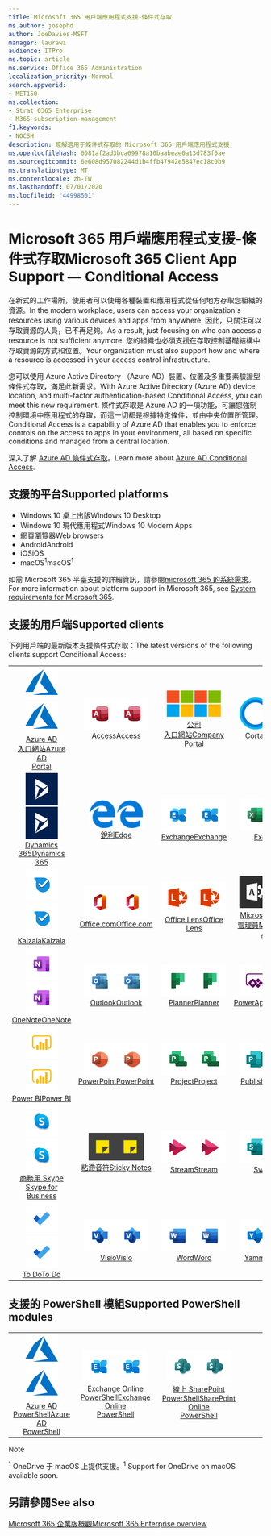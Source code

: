 ```yaml
---
title: Microsoft 365 用戶端應用程式支援-條件式存取
ms.author: josephd
author: JoeDavies-MSFT
manager: laurawi
audience: ITPro
ms.topic: article
ms.service: Office 365 Administration
localization_priority: Normal
search.appverid:
- MET150
ms.collection:
- Strat_O365_Enterprise
- M365-subscription-management
f1.keywords:
- NOCSH
description: 瞭解適用于條件式存取的 Microsoft 365 用戶端應用程式支援
ms.openlocfilehash: 6081af2ad3bca69978a10baabeae0a13d783f0ae
ms.sourcegitcommit: 6e608d957082244d1b4ffb47942e5847ec18c0b9
ms.translationtype: MT
ms.contentlocale: zh-TW
ms.lasthandoff: 07/01/2020
ms.locfileid: "44998501"
---
```

# <a name="microsoft-365-client-app-support--conditional-access"></a><span data-ttu-id="cac21-103">Microsoft 365 用戶端應用程式支援-條件式存取</span><span class="sxs-lookup"><span data-stu-id="cac21-103">Microsoft 365 Client App Support — Conditional Access</span></span>

<span data-ttu-id="cac21-104">在新式的工作場所，使用者可以使用各種裝置和應用程式從任何地方存取您組織的資源。</span><span class="sxs-lookup"><span data-stu-id="cac21-104">In the modern workplace, users can access your organization's resources using various devices and apps from anywhere.</span></span> <span data-ttu-id="cac21-105">因此，只關注可以存取資源的人員，已不再足夠。</span><span class="sxs-lookup"><span data-stu-id="cac21-105">As a result, just focusing on who can access a resource is not sufficient anymore.</span></span> <span data-ttu-id="cac21-106">您的組織也必須支援在存取控制基礎結構中存取資源的方式和位置。</span><span class="sxs-lookup"><span data-stu-id="cac21-106">Your organization must also support how and where a resource is accessed in your access control infrastructure.</span></span>

<span data-ttu-id="cac21-107">您可以使用 Azure Active Directory （Azure AD）裝置、位置及多重要素驗證型條件式存取，滿足此新需求。</span><span class="sxs-lookup"><span data-stu-id="cac21-107">With Azure Active Directory (Azure AD) device, location, and multi-factor authentication-based Conditional Access, you can meet this new requirement.</span></span> <span data-ttu-id="cac21-108">條件式存取是 Azure AD 的一項功能，可讓您強制控制環境中應用程式的存取，而這一切都是根據特定條件，並由中央位置所管理。</span><span class="sxs-lookup"><span data-stu-id="cac21-108">Conditional Access is a capability of Azure AD that enables you to enforce controls on the access to apps in your environment, all based on specific conditions and managed from a central location.</span></span>

<span data-ttu-id="cac21-109">深入了解 [Azure AD 條件式存取](https://docs.microsoft.com/azure/active-directory/conditional-access/)。</span><span class="sxs-lookup"><span data-stu-id="cac21-109">Learn more about [Azure AD Conditional Access](https://docs.microsoft.com/azure/active-directory/conditional-access/).</span></span>

## <a name="supported-platforms"></a><span data-ttu-id="cac21-110">支援的平台</span><span class="sxs-lookup"><span data-stu-id="cac21-110">Supported platforms</span></span>

 - <span data-ttu-id="cac21-111">Windows 10 桌上出版</span><span class="sxs-lookup"><span data-stu-id="cac21-111">Windows 10 Desktop</span></span>
 - <span data-ttu-id="cac21-112">Windows 10 現代應用程式</span><span class="sxs-lookup"><span data-stu-id="cac21-112">Windows 10 Modern Apps</span></span>
 - <span data-ttu-id="cac21-113">網頁瀏覽器</span><span class="sxs-lookup"><span data-stu-id="cac21-113">Web browsers</span></span>
 - <span data-ttu-id="cac21-114">Android</span><span class="sxs-lookup"><span data-stu-id="cac21-114">Android</span></span>
 - <span data-ttu-id="cac21-115">iOS</span><span class="sxs-lookup"><span data-stu-id="cac21-115">iOS</span></span>
 - <span data-ttu-id="cac21-116">macOS<sup>1</sup></span><span class="sxs-lookup"><span data-stu-id="cac21-116">macOS<sup>1</sup></span></span>

<span data-ttu-id="cac21-117">如需 Microsoft 365 平臺支援的詳細資訊，請參閱[microsoft 365 的系統需求](https://products.office.com/office-system-requirements)。</span><span class="sxs-lookup"><span data-stu-id="cac21-117">For more information about platform support in Microsoft 365, see [System requirements for Microsoft 365](https://products.office.com/office-system-requirements).</span></span>

## <a name="supported-clients"></a><span data-ttu-id="cac21-118">支援的用戶端</span><span class="sxs-lookup"><span data-stu-id="cac21-118">Supported clients</span></span>

<span data-ttu-id="cac21-119">下列用戶端的最新版本支援條件式存取：</span><span class="sxs-lookup"><span data-stu-id="cac21-119">The latest versions of the following clients support Conditional Access:</span></span>

| | | | | | |
|:---:|:---:|:---:|:---:|:---:|:---:|
| <span data-ttu-id="cac21-120">![Azure 圖示](media/o365-azure-64x64.png)</span><span class="sxs-lookup"><span data-stu-id="cac21-120">![Azure icon](media/o365-azure-64x64.png)</span></span> <br> [<span data-ttu-id="cac21-121">Azure AD <br> 入口網站</span><span class="sxs-lookup"><span data-stu-id="cac21-121">Azure AD <br> Portal </span></span>](https://azure.microsoft.com/features/azure-portal/) | <span data-ttu-id="cac21-122">![Access 圖示](media/o365-access-64x64.png)</span><span class="sxs-lookup"><span data-stu-id="cac21-122">![Access icon](media/o365-access-64x64.png)</span></span> <br> [<span data-ttu-id="cac21-123">Access</span><span class="sxs-lookup"><span data-stu-id="cac21-123">Access</span></span>](https://products.office.com/access) | <span data-ttu-id="cac21-124">![公司入口網站圖示](media/o365-microsoft-64x64.png)</span><span class="sxs-lookup"><span data-stu-id="cac21-124">![Company portal icon](media/o365-microsoft-64x64.png)</span></span> <br> [<span data-ttu-id="cac21-125">公司 <br> 入口網站</span><span class="sxs-lookup"><span data-stu-id="cac21-125">Company <br> Portal </span></span>](https://docs.microsoft.com/intune-user-help/sign-in-to-the-company-portal)  | <span data-ttu-id="cac21-126">![Cortana 圖示](media/o365-cortana-64x64.png)</span><span class="sxs-lookup"><span data-stu-id="cac21-126">![Cortana icon](media/o365-cortana-64x64.png)</span></span> <br> [<span data-ttu-id="cac21-127">Cortana</span><span class="sxs-lookup"><span data-stu-id="cac21-127">Cortana</span></span>](https://www.microsoft.com/cortana) | <span data-ttu-id="cac21-128">![Delve 圖示](media/o365-delve-64x64.png)</span><span class="sxs-lookup"><span data-stu-id="cac21-128">![Delve icon](media/o365-delve-64x64.png)</span></span> <br> [<span data-ttu-id="cac21-129">Delve</span><span class="sxs-lookup"><span data-stu-id="cac21-129">Delve</span></span>](https://products.office.com/business/intelligent-search) 
| <span data-ttu-id="cac21-130">![Dynamics 365 圖示](media/o365-dynamics365-64x64.png)</span><span class="sxs-lookup"><span data-stu-id="cac21-130">![Dynamics 365 icon](media/o365-dynamics365-64x64.png)</span></span> <br> [<span data-ttu-id="cac21-131">Dynamics 365</span><span class="sxs-lookup"><span data-stu-id="cac21-131">Dynamics 365</span></span>](https://dynamics.microsoft.com) | <span data-ttu-id="cac21-132">![Edge 圖示](media/o365-edge-64x64.png)</span><span class="sxs-lookup"><span data-stu-id="cac21-132">![Edge icon](media/o365-edge-64x64.png)</span></span> <br> [<span data-ttu-id="cac21-133">銳利</span><span class="sxs-lookup"><span data-stu-id="cac21-133">Edge</span></span>](https://www.microsoft.com/windows/microsoft-edge) | <span data-ttu-id="cac21-134">![Exchange 圖示](media/o365-exchange-64x64.png)</span><span class="sxs-lookup"><span data-stu-id="cac21-134">![Exchange icon](media/o365-exchange-64x64.png)</span></span> <br> [<span data-ttu-id="cac21-135">Exchange</span><span class="sxs-lookup"><span data-stu-id="cac21-135">Exchange</span></span>](https://products.office.com/exchange/exchange-online) | <span data-ttu-id="cac21-136">![Excel 圖示](media/o365-excel-64x64.png)</span><span class="sxs-lookup"><span data-stu-id="cac21-136">![Excel icon](media/o365-excel-64x64.png)</span></span> <br> [<span data-ttu-id="cac21-137">Excel</span><span class="sxs-lookup"><span data-stu-id="cac21-137">Excel</span></span>](https://products.office.com/excel) | <span data-ttu-id="cac21-138">![表單圖示](media/o365-forms-64x64.png)</span><span class="sxs-lookup"><span data-stu-id="cac21-138">![Forms icon](media/o365-forms-64x64.png)</span></span> <br> [<span data-ttu-id="cac21-139">表單</span><span class="sxs-lookup"><span data-stu-id="cac21-139">Forms</span></span>](https://flow.microsoft.com/connectors/shared_microsoftforms/microsoft-forms/) 
| <span data-ttu-id="cac21-140">![Kaizala 圖示](media/o365-kaizala-64x64.png)</span><span class="sxs-lookup"><span data-stu-id="cac21-140">![Kaizala icon](media/o365-kaizala-64x64.png)</span></span> <br> [<span data-ttu-id="cac21-141">Kaizala</span><span class="sxs-lookup"><span data-stu-id="cac21-141">Kaizala</span></span>](https://products.office.com/en/business/microsoft-kaizala) | <span data-ttu-id="cac21-142">![Office.com 圖示](media/o365-office-64x64.png)</span><span class="sxs-lookup"><span data-stu-id="cac21-142">![Office.com icon](media/o365-office-64x64.png)</span></span> <br> [<span data-ttu-id="cac21-143">Office.com</span><span class="sxs-lookup"><span data-stu-id="cac21-143">Office.com</span></span>](https://www.office.com/) | <span data-ttu-id="cac21-144">![鏡頭圖示](media/o365-lens-64x64.png)</span><span class="sxs-lookup"><span data-stu-id="cac21-144">![Lens icon](media/o365-lens-64x64.png)</span></span> <br> [<span data-ttu-id="cac21-145">Office Lens</span><span class="sxs-lookup"><span data-stu-id="cac21-145">Office Lens</span></span>](https://www.microsoft.com/p/office-lens/9wzdncrfj3t8?activetab=pivot%3Aoverviewtab) | <span data-ttu-id="cac21-146">![Office 365 系統管理員圖示](media/o365-o365admin-64x64.png)</span><span class="sxs-lookup"><span data-stu-id="cac21-146">![Office 365 Admin icon](media/o365-o365admin-64x64.png)</span></span> <br> [<span data-ttu-id="cac21-147">Microsoft 365 系統 <br> 管理員</span><span class="sxs-lookup"><span data-stu-id="cac21-147">Microsoft 365 <br> Admin</span></span>](https://products.office.com/business/manage-office-365-admin-app) | <span data-ttu-id="cac21-148">![商務用 OneDrive 圖示](media/o365-OneDrive-64x64.png)</span><span class="sxs-lookup"><span data-stu-id="cac21-148">![OneDrive for Business icon](media/o365-OneDrive-64x64.png)</span></span> <br> [<span data-ttu-id="cac21-149">OneDrive<sup>1</sup></span><span class="sxs-lookup"><span data-stu-id="cac21-149">OneDrive<sup>1</sup></span></span>](https://products.office.com/onedrive-for-business/online-cloud-storage) 
| <span data-ttu-id="cac21-150">![OneNote 圖示](media/o365-OneNote-64x64.png)</span><span class="sxs-lookup"><span data-stu-id="cac21-150">![OneNote icon](media/o365-OneNote-64x64.png)</span></span> <br> [<span data-ttu-id="cac21-151">OneNote</span><span class="sxs-lookup"><span data-stu-id="cac21-151">OneNote</span></span>](https://products.office.com/onenote) | <span data-ttu-id="cac21-152">![Outlook 圖示](media/o365-outlook-64x64.png)</span><span class="sxs-lookup"><span data-stu-id="cac21-152">![Outlook icon](media/o365-outlook-64x64.png)</span></span> <br> [<span data-ttu-id="cac21-153">Outlook</span><span class="sxs-lookup"><span data-stu-id="cac21-153">Outlook</span></span>](https://products.office.com/outlook) | <span data-ttu-id="cac21-154">![Planner 圖示](media/o365-planner-64x64.png)</span><span class="sxs-lookup"><span data-stu-id="cac21-154">![Planner icon](media/o365-planner-64x64.png)</span></span> <br> [<span data-ttu-id="cac21-155">Planner</span><span class="sxs-lookup"><span data-stu-id="cac21-155">Planner</span></span>](https://products.office.com/business/task-management-software) | <span data-ttu-id="cac21-156">![PowerApps 圖示](media/o365-powerapps-64x64.png)</span><span class="sxs-lookup"><span data-stu-id="cac21-156">![PowerApps icon](media/o365-powerapps-64x64.png)</span></span> <br> [<span data-ttu-id="cac21-157">PowerApps</span><span class="sxs-lookup"><span data-stu-id="cac21-157">PowerApps</span></span>](https://powerapps.microsoft.com) | <span data-ttu-id="cac21-158">![電源自動圖示](media/o365-flow-64x64.png)</span><span class="sxs-lookup"><span data-stu-id="cac21-158">![Power Automate icon](media/o365-flow-64x64.png)</span></span> <br> [<span data-ttu-id="cac21-159"><br>自動功耗</span><span class="sxs-lookup"><span data-stu-id="cac21-159">Power <br> Automate</span></span>](https://flow.microsoft.com)
| <span data-ttu-id="cac21-160">![PowerBI 圖示](media/o365-powerbi-64x64.png)</span><span class="sxs-lookup"><span data-stu-id="cac21-160">![PowerBI icon](media/o365-powerbi-64x64.png)</span></span> <br> [<span data-ttu-id="cac21-161">Power BI</span><span class="sxs-lookup"><span data-stu-id="cac21-161">Power BI</span></span>](https://powerbi.microsoft.com) | <span data-ttu-id="cac21-162">![PowerPoint 圖示](media/o365-powerpoint-64x64.png)</span><span class="sxs-lookup"><span data-stu-id="cac21-162">![PowerPoint icon](media/o365-powerpoint-64x64.png)</span></span> <br> [<span data-ttu-id="cac21-163">PowerPoint</span><span class="sxs-lookup"><span data-stu-id="cac21-163">PowerPoint</span></span>](https://products.office.com/powerpoint) | <span data-ttu-id="cac21-164">![Project 圖示](media/o365-project-64x64.png)</span><span class="sxs-lookup"><span data-stu-id="cac21-164">![Project icon](media/o365-project-64x64.png)</span></span> <br> [<span data-ttu-id="cac21-165">Project</span><span class="sxs-lookup"><span data-stu-id="cac21-165">Project</span></span>](https://products.office.com/project) | <span data-ttu-id="cac21-166">![Publisher 圖示](media/o365-publisher-64x64.png)</span><span class="sxs-lookup"><span data-stu-id="cac21-166">![Publisher icon](media/o365-publisher-64x64.png)</span></span> <br> [<span data-ttu-id="cac21-167">Publisher</span><span class="sxs-lookup"><span data-stu-id="cac21-167">Publisher</span></span>](https://products.office.com/publisher) | <span data-ttu-id="cac21-168">![SharePoint 圖示](media/o365-sharepoint-64x64.png)</span><span class="sxs-lookup"><span data-stu-id="cac21-168">![SharePoint icon](media/o365-sharepoint-64x64.png)</span></span> <br> [<span data-ttu-id="cac21-169">Sharepoint</span><span class="sxs-lookup"><span data-stu-id="cac21-169">Sharepoint</span></span>](https://products.office.com/sharepoint) 
| <span data-ttu-id="cac21-170">![商務用 Skype 圖示](media/o365-skypeforbusiness-64x64.png)</span><span class="sxs-lookup"><span data-stu-id="cac21-170">![Skype for Business icon](media/o365-skypeforbusiness-64x64.png)</span></span> <br> [<span data-ttu-id="cac21-171">商務用 Skype <br></span><span class="sxs-lookup"><span data-stu-id="cac21-171">Skype for <br> Business</span></span>](https://www.skype.com/business/) | <span data-ttu-id="cac21-172">![粘滯音符圖示](media/o365-stickynotes-64x64.png)</span><span class="sxs-lookup"><span data-stu-id="cac21-172">![Sticky Notes icon](media/o365-stickynotes-64x64.png)</span></span> <br> [<span data-ttu-id="cac21-173">粘滯音符</span><span class="sxs-lookup"><span data-stu-id="cac21-173">Sticky Notes</span></span>](https://www.microsoft.com/p/microsoft-sticky-notes/9nblggh4qghw) | <span data-ttu-id="cac21-174">![Stream 圖示](media/o365-stream-64x64.png)</span><span class="sxs-lookup"><span data-stu-id="cac21-174">![Stream icon](media/o365-stream-64x64.png)</span></span> <br> [<span data-ttu-id="cac21-175">Stream</span><span class="sxs-lookup"><span data-stu-id="cac21-175">Stream</span></span>](https://stream.microsoft.com) | <span data-ttu-id="cac21-176">![Sway 圖示](media/o365-sway-64x64.png)</span><span class="sxs-lookup"><span data-stu-id="cac21-176">![Sway icon](media/o365-sway-64x64.png)</span></span> <br> [<span data-ttu-id="cac21-177">Sway</span><span class="sxs-lookup"><span data-stu-id="cac21-177">Sway</span></span>](https://sway.com) | <span data-ttu-id="cac21-178">![Teams 圖示](media/o365-teams-64x64.png)</span><span class="sxs-lookup"><span data-stu-id="cac21-178">![Teams icon](media/o365-teams-64x64.png)</span></span> <br> [<span data-ttu-id="cac21-179">Teams</span><span class="sxs-lookup"><span data-stu-id="cac21-179">Teams</span></span>](https://products.office.com/microsoft-teams/group-chat-software) 
| <span data-ttu-id="cac21-180">![待辦事項圖示](media/o365-todo-64x64.png)</span><span class="sxs-lookup"><span data-stu-id="cac21-180">![To Do icon](media/o365-todo-64x64.png)</span></span> <br> [<span data-ttu-id="cac21-181">To Do</span><span class="sxs-lookup"><span data-stu-id="cac21-181">To Do</span></span>](https://todo.microsoft.com) | <span data-ttu-id="cac21-182">![Visio 圖示](media/o365-visio-64x64.png)</span><span class="sxs-lookup"><span data-stu-id="cac21-182">![Visio icon](media/o365-visio-64x64.png)</span></span> <br> [<span data-ttu-id="cac21-183">Visio</span><span class="sxs-lookup"><span data-stu-id="cac21-183">Visio</span></span>](https://products.office.com/visio/flowchart-software) | <span data-ttu-id="cac21-184">![Word 圖示](media/o365-word-64x64.png)</span><span class="sxs-lookup"><span data-stu-id="cac21-184">![Word icon](media/o365-word-64x64.png)</span></span> <br> [<span data-ttu-id="cac21-185">Word</span><span class="sxs-lookup"><span data-stu-id="cac21-185">Word</span></span>](https://products.office.com/word) | <span data-ttu-id="cac21-186">![Yammer 圖示](media/o365-yammer-64x64.png)</span><span class="sxs-lookup"><span data-stu-id="cac21-186">![Yammer icon](media/o365-yammer-64x64.png)</span></span> <br> [<span data-ttu-id="cac21-187">Yammer</span><span class="sxs-lookup"><span data-stu-id="cac21-187">Yammer</span></span>](https://products.office.com/yammer/yammer-overview)

## <a name="supported-powershell-modules"></a><span data-ttu-id="cac21-188">支援的 PowerShell 模組</span><span class="sxs-lookup"><span data-stu-id="cac21-188">Supported PowerShell modules</span></span>

| | | | | | |
|:---:|:---:|:---:|:---:|:---:|:---:|
| <span data-ttu-id="cac21-189">![Azure 圖示](media/o365-azure-64x64.png)</span><span class="sxs-lookup"><span data-stu-id="cac21-189">![Azure icon](media/o365-azure-64x64.png)</span></span> <br> [<span data-ttu-id="cac21-190">Azure AD <br> PowerShell</span><span class="sxs-lookup"><span data-stu-id="cac21-190">Azure AD <br> PowerShell</span></span>](https://docs.microsoft.com/powershell/azure/active-directory/overview?view=azureadps-2.0) | <span data-ttu-id="cac21-191">![Exchange 圖示](media/o365-exchange-64x64.png)</span><span class="sxs-lookup"><span data-stu-id="cac21-191">![Exchange icon](media/o365-exchange-64x64.png)</span></span> <br> [<span data-ttu-id="cac21-192">Exchange Online <br> PowerShell</span><span class="sxs-lookup"><span data-stu-id="cac21-192">Exchange Online <br> PowerShell</span></span>](https://docs.microsoft.com/powershell/exchange/exchange-online/exchange-online-powershell?view=exchange-ps) | <span data-ttu-id="cac21-193">![SharePoint 圖示](media/o365-sharepoint-64x64.png)</span><span class="sxs-lookup"><span data-stu-id="cac21-193">![SharePoint icon](media/o365-sharepoint-64x64.png)</span></span> <br> [<span data-ttu-id="cac21-194">線上 SharePoint <br> PowerShell</span><span class="sxs-lookup"><span data-stu-id="cac21-194">SharePoint Online <br> PowerShell</span></span>](https://docs.microsoft.com/powershell/sharepoint/sharepoint-online/connect-sharepoint-online)

> [!NOTE]
> <span data-ttu-id="cac21-195"><sup>1</sup> OneDrive 于 macOS 上提供支援。</span><span class="sxs-lookup"><span data-stu-id="cac21-195"><sup>1</sup> Support for OneDrive on macOS available soon.</span></span>

## <a name="see-also"></a><span data-ttu-id="cac21-196">另請參閱</span><span class="sxs-lookup"><span data-stu-id="cac21-196">See also</span></span>

[<span data-ttu-id="cac21-197">Microsoft 365 企業版概觀</span><span class="sxs-lookup"><span data-stu-id="cac21-197">Microsoft 365 Enterprise overview</span></span>](https://docs.microsoft.com/microsoft-365/enterprise/microsoft-365-overview)
